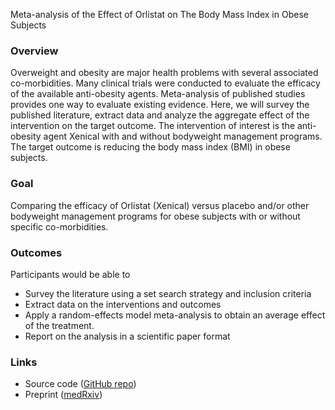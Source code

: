 Meta-analysis of the Effect of Orlistat on The Body Mass Index in Obese Subjects

### Overview

Overweight and obesity are major health problems with several associated co-morbidities. Many clinical trials were conducted to evaluate the efficacy of the available anti-obesity agents. Meta-analysis of published studies provides one way to evaluate existing evidence. Here, we will survey the published literature, extract data and analyze the aggregate effect of the intervention on the target outcome. 
The intervention of interest is the anti-obesity agent Xenical with and without bodyweight management programs. The target outcome is reducing the body mass index (BMI) in obese subjects.

### Goal

Comparing the efficacy of Orlistat (Xenical) versus placebo and/or other bodyweight management programs for obese subjects with or without specific co-morbidities.

### Outcomes

Participants would be able to 

- Survey the literature using a set search strategy and inclusion criteria
- Extract data on the interventions and outcomes
- Apply a random-effects model meta-analysis to obtain an average effect of the treatment.
- Report on the analysis in a scientific paper format

### Links

- Source code ([GitHub repo](https://github.com/MahShaaban/orlistat_meta_analysis))
- Preprint ([medRxiv](https://www.mahshaaban.com/publications/16075-meta-analysis-of-the-effect-of-orlistat-on-the-body-mass-index-in-obese-subjects))
